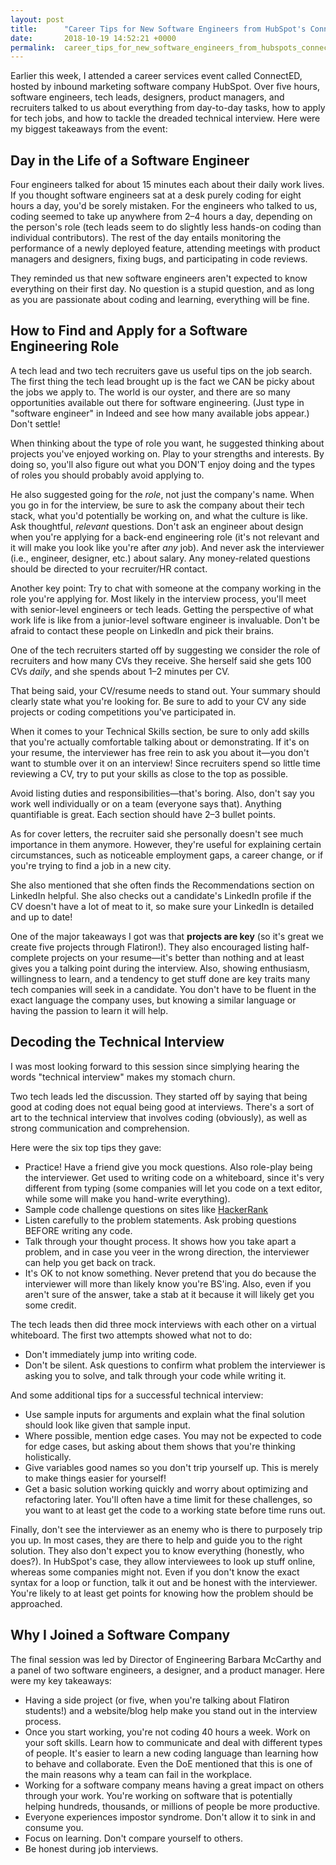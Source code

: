 ```yaml
---
layout: post
title:      "Career Tips for New Software Engineers from HubSpot's ConnectED Event"
date:       2018-10-19 14:52:21 +0000
permalink:  career_tips_for_new_software_engineers_from_hubspots_connected_event
---
```


Earlier this week, I attended a career services event called ConnectED, hosted by inbound marketing software company HubSpot. Over five hours, software engineers, tech leads, designers, product managers, and recruiters talked to us about everything from day-to-day tasks, how to apply for tech jobs, and how to tackle the dreaded technical interview. Here were my biggest takeaways from the event:

## Day in the Life of a Software Engineer
Four engineers talked for about 15 minutes each about their daily work lives. If you thought software engineers sat at a desk purely coding for eight hours a day, you'd be sorely mistaken. For the engineers who talked to us, coding seemed to take up anywhere from 2–4 hours a day, depending on the person's role (tech leads seem to do slightly less hands-on coding than individual contributors). The rest of the day entails monitoring the performance of a newly deployed feature, attending meetings with product managers and designers, fixing bugs, and participating in code reviews.

They reminded us that new software engineers aren't expected to know everything on their first day. No question is a stupid question, and as long as you are passionate about coding and learning, everything will be fine. 

## How to Find and Apply for a Software Engineering Role 
A tech lead and two tech recruiters gave us useful tips on the job search. The first thing the tech lead brought up is the fact we CAN be picky about the jobs we apply to. The world is our oyster, and there are so many opportunities available out there for software engineering. (Just type in "software engineer" in Indeed and see how many available jobs appear.) Don't settle! 

When thinking about the type of role you want, he suggested thinking about projects you've enjoyed working on. Play to your strengths and interests. By doing so, you'll also figure out what you DON'T enjoy doing and the types of roles you should probably avoid applying to.

He also suggested going for the *role*, not just the company's name. When you go in for the interview, be sure to ask the company about their tech stack, what you'd potentially be working on, and what the culture is like. Ask thoughtful, *relevant* questions. Don't ask an engineer about design when you're applying for a back-end engineering role (it's not relevant and it will make you look like you're after *any* job). And never ask the interviewer (i.e., engineer, designer, etc.) about salary. Any money-related questions should be directed to your recruiter/HR contact.

Another key point: Try to chat with someone at the company working in the role you're applying for. Most likely in the interview process, you'll meet with senior-level engineers or tech leads. Getting the perspective of what work life is like from a junior-level software engineer is invaluable. Don't be afraid to contact these people on LinkedIn and pick their brains. 

One of the tech recruiters started off by suggesting we consider the role of recruiters and how many CVs they receive. She herself said she gets 100 CVs *daily*, and she spends about 1–2 minutes per CV. 

That being said, your CV/resume needs to stand out. Your summary should clearly state what you're looking for. Be sure to add to your CV any side projects or coding competitions you've participated in. 

When it comes to your Technical Skills section, be sure to only add skills that you're actually comfortable talking about or demonstrating. If it's on your resume, the interviewer has free rein to ask you about it—you don't want to stumble over it on an interview! Since recruiters spend so little time reviewing a CV, try to put your skills as close to the top as possible.

Avoid listing duties and responsibilities—that's boring. Also, don't say you work well individually or on a team (everyone says that). Anything quantifiable is great. Each section should have 2–3 bullet points. 

As for cover letters, the recruiter said she personally doesn't see much importance in them anymore. However, they're useful for explaining certain circumstances, such as noticeable employment gaps, a career change, or if you're trying to find a job in a new city. 

She also mentioned that she often finds the Recommendations section on LinkedIn helpful. She also checks out a candidate's LinkedIn profile if the CV doesn't have a lot of meat to it, so make sure your LinkedIn is detailed and up to date!

One of the major takeaways I got was that **projects are key** (so it's great we create five projects through Flatiron!). They also encouraged listing half-complete projects on your resume—it's better than nothing and at least gives you a talking point during the interview. Also, showing enthusiasm, willingness to learn, and a tendency to get stuff done are key traits many tech companies will seek in a candidate. You don't have to be fluent in the exact language the company uses, but knowing a similar language or having the passion to learn it will help.

## Decoding the Technical Interview
I was most looking forward to this session since simplying hearing the words "technical interview" makes my stomach churn.

Two tech leads led the discussion. They started off by saying that being good at coding does not equal being good at interviews. There's a sort of art to the technical interview that involves coding (obviously), as well as strong communication and comprehension.

Here were the six top tips they gave: 

* Practice! Have a friend give you mock questions. Also role-play being the interviewer. Get used to writing code on a whiteboard, since it's very different from typing (some companies will let you code on a text editor, while some will make you hand-write everything). 
* Sample code challenge questions on sites like [HackerRank](https://www.hackerrank.com/)
* Listen carefully to the problem statements. Ask probing questions BEFORE writing any code.
* Talk through your thought process. It shows how you take apart a problem, and in case you veer in the wrong direction, the interviewer can help you get back on track.
* It's OK to not know something. Never pretend that you do because the interviewer will more than likely know you're BS'ing. Also, even if you aren't sure of the answer, take a stab at it because it will likely get you some credit. 

The tech leads then did three mock interviews with each other on a virtual whiteboard. The first two attempts showed what not to do:
* Don't immediately jump into writing code.
* Don't be silent. Ask questions to confirm what problem the interviewer is asking you to solve, and talk through your code while writing it.

And some additional tips for a successful technical interview:
* Use sample inputs for arguments and explain what the final solution should look like given that sample input.
* Where possible, mention edge cases. You may not be expected to code for edge cases, but asking about them shows that you're thinking holistically.
* Give variables good names so you don't trip yourself up. This is merely to make things easier for yourself!
* Get a basic solution working quickly and worry about optimizing and refactoring later. You'll often have a time limit for these challenges, so you want to at least get the code to a working state before time runs out.

Finally, don't see the interviewer as an enemy who is there to purposely trip you up. In most cases, they are there to help and guide you to the right solution. They also don't expect you to know everything (honestly, who does?). In HubSpot's case, they allow interviewees to look up stuff online, whereas some companies might not. Even if you don't know the exact syntax for a loop or function, talk it out and be honest with the interviewer. You're likely to at least get points for knowing how the problem should be approached.

## Why I Joined a Software Company
The final session was led by Director of Engineering Barbara McCarthy and a panel of two software engineers, a designer, and a product manager. Here were my key takeaways:

* Having a side project (or five, when you're talking about Flatiron students!) and a website/blog help make you stand out in the interview process.
* Once you start working, you're not coding 40 hours a week. Work on your soft skills. Learn how to communicate and deal with different types of people. It's easier to learn a new coding language than learning how to behave and collaborate. Even the DoE mentioned that this is one of the main reasons why a team can fail in the workplace.
* Working for a software company means having a great impact on others through your work. You're working on software that is potentially helping hundreds, thousands, or millions of people be more productive. 
* Everyone experiences impostor syndrome. Don't allow it to sink in and consume you.
* Focus on learning. Don't compare yourself to others.
* Be honest during job interviews.




